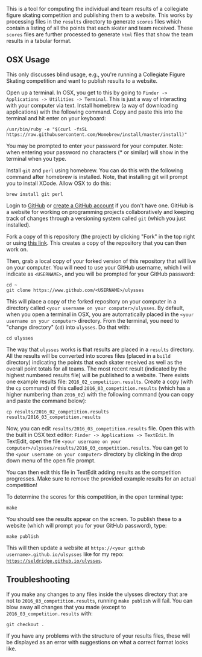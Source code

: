 This is a tool for computing the individual and team results of a collegiate figure skating competition and publishing them to a website. This works by processing files in the `results` directory to generate `scores` files which contain a listing of all the points that each skater and team received. These `scores` files are further processed to generate `html` files that show the team results in a tabular format.

## OSX Usage
This only discusses blind usage, e.g., you're running a Collegiate Figure Skating competition and want to publish results to a website.

Open up a terminal. In OSX, you get to this by going to `Finder -> Applications -> Utilities -> Terminal`. This is just a way of interacting with your computer via text. Install homebrew (a way of downloading applications) with the following command. Copy and paste this into the terminal and hit enter on your keyboard:
```
/usr/bin/ruby -e "$(curl -fsSL https://raw.githubusercontent.com/Homebrew/install/master/install)"
```

You may be prompted to enter your password for your computer. Note: when entering your password no characters (* or similar) will show in the terminal when you type.

Install `git` and `perl` using homebrew. You can do this with the following command after homebrew is installed. Note, that installing git will prompt you to install XCode. Allow OSX to do this:
```
brew install git perl
```

Login to [GitHub](https://github.com) or [create a GitHub account](https://github.com/join?source=header-home) if you don't have one. GitHub is a website for working on programming projects collaboratively and keeping track of changes through a versioning system called `git` (which you just installed).

Fork a copy of this repository (the project) by clicking "Fork" in the top right or using [this link](https://github.com/seldridge/ulysses#fork-destination-box). This creates a copy of the repository that you can then work on.

Then, grab a local copy of your forked version of this repository that will live on your computer. You will need to use your GitHub username, which I will indicate as `<USERNAME>`, and you will be prompted for your GitHub password:
```
cd ~
git clone https://www.github.com/<USERNAME>/ulysses
```

This will place a copy of the forked repository on your computer in a directory called `<your username on your computer>/ulysses`. By default, when you open a terminal in OSX, you are automatically placed in the `<your username on your computer>` directory. From the terminal, you need to "change directory" (`cd`) into `ulysses`. Do that with:
```
cd ulysses
```

The way that `ulysses` works is that results are placed in a `results` directory. All the results will be converted into scores files (placed in a `build` directory) indicating the points that each skater received as well as the overall point totals for all teams. The most recent result (indicated by the highest numbered results file) will be published to a website. There exists one example results file: `2016_02_competition.results`. Create a copy (with the `cp` command) of this called `2016_03_competition.results` (which has a higher numbering than `2016_02`) with the following command (you can copy and paste the command below):
```
cp results/2016_02_competition.results results/2016_03_competition.results
```

Now, you can edit `results/2016_03_competition.results` file. Open this with the built in OSX text editor: `Finder -> Applications -> TextEdit`. In TextEdit, open the file `<your username on your computer>/ulysses/results/2016_03_competition.results`. You can get to the `<your username on your computer>` directory by clicking in the drop down menu of the open file prompt.

You can then edit this file in TextEdit adding results as the competition progresses. Make sure to remove the provided example results for an actual competition!

To determine the scores for this competition, in the open terminal type:
```
make
```

You should see the results appear on the screen. To publish these to a website (which will prompt you for your GitHub password), type:
```
make publish
```

This will then update a website at `https://<your github username>.github.io/ulsysses` like for my repo: [`https://seldridge.github.io/ulysses`](https://seldridge.github.io/ulysses).

## Troubleshooting
If you make any changes to any files inside the ulysses directory that are not to `2016_03_competition.results`, running `make publish` will fail. You can blow away all changes that you made (except to `2016_03_competition.results` with:
```
git checkout .
```

If you have any problems with the structure of your results files, these will be displayed as an error with suggestions on what a correct format looks like.
